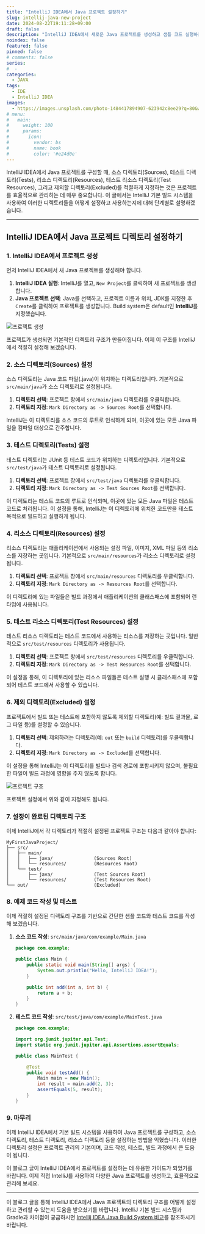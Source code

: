 ```yaml
---
title: "IntelliJ IDEA에서 Java 프로젝트 설정하기"
slug: intellij-java-new-project
date: 2024-08-22T19:11:28+09:00
draft: false
description: "IntelliJ IDEA에서 새로운 Java 프로젝트를 생성하고 샘플 코드 실행하는 방법을 설명합니다."
noindex: false
featured: false
pinned: false
# comments: false
series:
#  - 
categories:
  - JAVA
tags:
  - IDE
  - IntelliJ IDEA
images:
  - https://images.unsplash.com/photo-1484417894907-623942c8ee29?q=80&w=2532&auto=format&fit=crop&ixlib=rb-4.0.3
# menu:
#   main:
#     weight: 100
#     params:
#       icon:
#         vendor: bs
#         name: book
#         color: '#e24d0e'
---
```


IntelliJ IDEA에서 Java 프로젝트를 구성할 때, 소스 디렉토리(Sources), 테스트 디렉토리(Tests), 리소스 디렉토리(Resources), 테스트 리소스 디렉토리(Test Resources), 그리고 제외할 디렉토리(Excluded)를 적절하게 지정하는 것은 프로젝트를 효율적으로 관리하는 데 매우 중요합니다. 이 글에서는 IntelliJ 기본 빌드 시스템을 사용하여 이러한 디렉토리들을 어떻게 설정하고 사용하는지에 대해 단계별로 설명하겠습니다.

---

## **IntelliJ IDEA에서 Java 프로젝트 디렉토리 설정하기**

### **1. IntelliJ IDEA에서 프로젝트 생성**

먼저 IntelliJ IDEA에서 새 Java 프로젝트를 생성해야 합니다.

1. **IntelliJ IDEA 실행**: IntelliJ를 열고, `New Project`를 클릭하여 새 프로젝트를 생성합니다.
2. **Java 프로젝트 선택**: Java를 선택하고, 프로젝트 이름과 위치, JDK를 지정한 후 `Create`를 클릭하여 프로젝트를 생성합니다.
Build system은 default인 **IntelliJ**를 지정했습니다. 

![프로젝트 생성](intellij1.png)

프로젝트가 생성되면 기본적인 디렉토리 구조가 만들어집니다. 이제 이 구조를 IntelliJ에서 적절히 설정해 보겠습니다.

### **2. 소스 디렉토리(Sources) 설정**

소스 디렉토리는 Java 코드 파일(.java)이 위치하는 디렉토리입니다. 기본적으로 `src/main/java`가 소스 디렉토리로 설정됩니다.

1. **디렉토리 선택**: 프로젝트 창에서 `src/main/java` 디렉토리를 우클릭합니다.
2. **디렉토리 지정**: `Mark Directory as -> Sources Root`를 선택합니다.

IntelliJ는 이 디렉토리를 소스 코드의 루트로 인식하게 되며, 이곳에 있는 모든 Java 파일을 컴파일 대상으로 간주합니다.

### **3. 테스트 디렉토리(Tests) 설정**

테스트 디렉토리는 JUnit 등 테스트 코드가 위치하는 디렉토리입니다. 기본적으로 `src/test/java`가 테스트 디렉토리로 설정됩니다.

1. **디렉토리 선택**: 프로젝트 창에서 `src/test/java` 디렉토리를 우클릭합니다.
2. **디렉토리 지정**: `Mark Directory as -> Test Sources Root`를 선택합니다.

이 디렉토리는 테스트 코드의 루트로 인식되며, 이곳에 있는 모든 Java 파일은 테스트 코드로 처리됩니다. 이 설정을 통해, IntelliJ는 이 디렉토리에 위치한 코드만을 테스트 목적으로 빌드하고 실행하게 됩니다.

### **4. 리소스 디렉토리(Resources) 설정**

리소스 디렉토리는 애플리케이션에서 사용되는 설정 파일, 이미지, XML 파일 등의 리소스를 저장하는 곳입니다. 기본적으로 `src/main/resources`가 리소스 디렉토리로 설정됩니다.

1. **디렉토리 선택**: 프로젝트 창에서 `src/main/resources` 디렉토리를 우클릭합니다.
2. **디렉토리 지정**: `Mark Directory as -> Resources Root`를 선택합니다.

이 디렉토리에 있는 파일들은 빌드 과정에서 애플리케이션의 클래스패스에 포함되어 런타임에 사용됩니다.

### **5. 테스트 리소스 디렉토리(Test Resources) 설정**

테스트 리소스 디렉토리는 테스트 코드에서 사용하는 리소스를 저장하는 곳입니다. 일반적으로 `src/test/resources` 디렉토리가 사용됩니다.

1. **디렉토리 선택**: 프로젝트 창에서 `src/test/resources` 디렉토리를 우클릭합니다.
2. **디렉토리 지정**: `Mark Directory as -> Test Resources Root`를 선택합니다.

이 설정을 통해, 이 디렉토리에 있는 리소스 파일들은 테스트 실행 시 클래스패스에 포함되어 테스트 코드에서 사용할 수 있습니다.

### **6. 제외 디렉토리(Excluded) 설정**

프로젝트에서 빌드 또는 테스트에 포함하지 않도록 제외할 디렉토리(예: 빌드 결과물, 로그 파일 등)를 설정할 수 있습니다.

1. **디렉토리 선택**: 제외하려는 디렉토리(예: `out` 또는 `build` 디렉토리)를 우클릭합니다.
2. **디렉토리 지정**: `Mark Directory as -> Excluded`를 선택합니다.

이 설정을 통해 IntelliJ는 이 디렉토리를 빌드나 검색 경로에 포함시키지 않으며, 불필요한 파일이 빌드 과정에 영향을 주지 않도록 합니다.

![프로젝트 구조](intellij2.png)

프로젝트 설정에서 위와 같이 지정해도 됩니다.

### **7. 설정이 완료된 디렉토리 구조**

이제 IntelliJ에서 각 디렉토리가 적절히 설정된 프로젝트 구조는 다음과 같아야 합니다:

```
MyFirstJavaProject/
├── src/
│   ├── main/
│   │   ├── java/               (Sources Root)
│   │   └── resources/          (Resources Root)
│   └── test/
│       ├── java/               (Test Sources Root)
│       └── resources/          (Test Resources Root)
└── out/                        (Excluded)
```

### **8. 예제 코드 작성 및 테스트**

이제 적절히 설정된 디렉토리 구조를 기반으로 간단한 샘플 코드와 테스트 코드를 작성해 보겠습니다.

1. **소스 코드 작성**:
   `src/main/java/com/example/Main.java`
   ```java
   package com.example;

   public class Main {
       public static void main(String[] args) {
           System.out.println("Hello, IntelliJ IDEA!");
       }

       public int add(int a, int b) {
           return a + b;
       }
   }
   ```

2. **테스트 코드 작성**:
   `src/test/java/com/example/MainTest.java`
   ```java
   package com.example;

   import org.junit.jupiter.api.Test;
   import static org.junit.jupiter.api.Assertions.assertEquals;

   public class MainTest {

       @Test
       public void testAdd() {
           Main main = new Main();
           int result = main.add(2, 3);
           assertEquals(5, result);
       }
   }
   ```

### **9. 마무리**

이제 IntelliJ IDEA에서 기본 빌드 시스템을 사용하여 Java 프로젝트를 구성하고, 소스 디렉토리, 테스트 디렉토리, 리소스 디렉토리 등을 설정하는 방법을 익혔습니다. 이러한 디렉토리 설정은 프로젝트 관리의 기본이며, 코드 작성, 테스트, 빌드 과정에서 큰 도움이 됩니다.

이 블로그 글이 IntelliJ IDEA에서 프로젝트를 설정하는 데 유용한 가이드가 되었기를 바랍니다. 이제 직접 IntelliJ를 사용하여 다양한 Java 프로젝트를 생성하고, 효율적으로 관리해 보세요.

--- 

이 블로그 글을 통해 IntelliJ IDEA에서 Java 프로젝트의 디렉토리 구조를 어떻게 설정하고 관리할 수 있는지 도움을 받으셨기를 바랍니다. IntelliJ 기본 빌드 시스템과 Gradle과 차이점이 궁금하시면 [Intellij IDEA Java Build System 비교](/blog/2024/236/intellij-java-build-system-comparison/)를 참조하시기 바랍니다.



